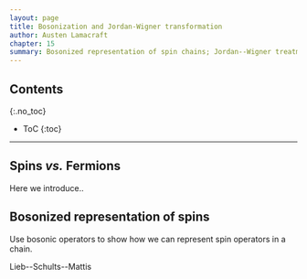 ```yaml
---
layout: page
title: Bosonization and Jordan-Wigner transformation
author: Austen Lamacraft
chapter: 15
summary: Bosonized representation of spin chains; Jordan--Wigner treatment of the XY model.
---
```


## Contents
{:.no_toc}

* ToC
{:toc}

---

## Spins _vs._ Fermions

Here we introduce..

## Bosonized representation of spins

Use bosonic operators to show how we can represent spin operators in a chain.


Lieb--Schults--Mattis
